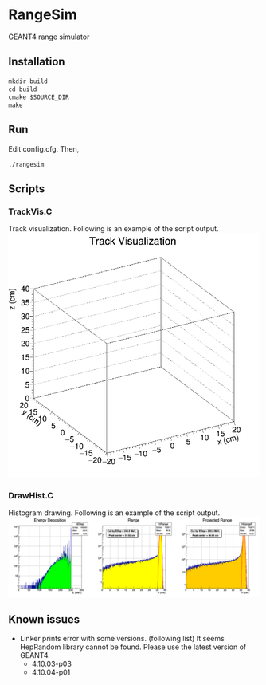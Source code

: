 # RangeSim
GEANT4 range simulator

## Installation
```
mkdir build
cd build
cmake $SOURCE_DIR
make
```

## Run
Edit config.cfg. Then,
```
./rangesim
```

## Scripts
### TrackVis.C
Track visualization. Following is an example of the script output.
![track_vis_ex](./scripts/trackVisExample.gif)

### DrawHist.C
Histogram drawing. Following is an example of the script output.
![hist_draw_ex](./scripts/histExample.png "DrawHist.C Example result")

## Known issues
* Linker prints error with some versions. (following list) It seems HepRandom library cannot be found. Please use the latest version of GEANT4.
   * 4.10.03-p03
   * 4.10.04-p01

